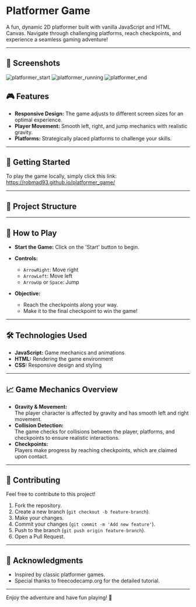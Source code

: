 # Platformer Game  

A fun, dynamic 2D platformer built with vanilla JavaScript and HTML Canvas. Navigate through challenging platforms, reach checkpoints, and experience a seamless gaming adventure!

---
## 📸 Screenshots  
![platformer_start](https://github.com/user-attachments/assets/74e88c48-2053-4247-b28b-3bbf95b9da19)
![platformer_running](https://github.com/user-attachments/assets/cdd369c5-02c3-482c-9b84-7f2d3e5d6854)
![platformer_end](https://github.com/user-attachments/assets/be5fa69a-2edf-435d-8192-24e03f4bf96c)


## 🎮 Features
- **Responsive Design:** The game adjusts to different screen sizes for an optimal experience.  
- **Player Movement:** Smooth left, right, and jump mechanics with realistic gravity.  
- **Platforms:** Strategically placed platforms to challenge your skills.  

---

## 🚀 Getting Started  
To play the game locally, simply click this link: https://robmad93.github.io/platformer_game/

---

## 📂 Project Structure  
---

## 🎲 How to Play  
- **Start the Game:** Click on the 'Start' button to begin.  
- **Controls:**  
  - `ArrowRight`: Move right  
  - `ArrowLeft`: Move left  
  - `ArrowUp` or `Space`: Jump  

- **Objective:**  
  - Reach the checkpoints along your way.  
  - Make it to the final checkpoint to win the game!  

---

## 🛠️ Technologies Used  
- **JavaScript:** Game mechanics and animations  
- **HTML:** Rendering the game environment  
- **CSS:** Responsive design and styling  

---

## 📈 Game Mechanics Overview  
- **Gravity & Movement:**  
  The player character is affected by gravity and has smooth left and right movement.  
- **Collision Detection:**  
  The game checks for collisions between the player, platforms, and checkpoints to ensure realistic interactions.  
- **Checkpoints:**  
  Players make progress by reaching checkpoints, which are claimed upon contact.  

---


## 🤝 Contributing  
Feel free to contribute to this project!  
1. Fork the repository.  
2. Create a new branch (`git checkout -b feature-branch`).  
3. Make your changes.  
4. Commit your changes (`git commit -m 'Add new feature'`).  
5. Push to the branch (`git push origin feature-branch`).  
6. Open a Pull Request.  

---


## 🙌 Acknowledgments  
- Inspired by classic platformer games.  
- Special thanks to freecodecamp.org for the detailed tutorial.  

---

Enjoy the adventure and have fun playing! 🎉
